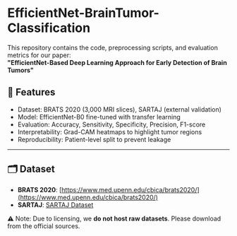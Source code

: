 # EfficientNet-BrainTumor-Classification

This repository contains the code, preprocessing scripts, and evaluation metrics for our paper:  
**"EfficientNet-Based Deep Learning Approach for Early Detection of Brain Tumors"**

## 📌 Features
- Dataset: BRATS 2020 (3,000 MRI slices), SARTAJ (external validation)
- Model: EfficientNet-B0 fine-tuned with transfer learning
- Evaluation: Accuracy, Sensitivity, Specificity, Precision, F1-score
- Interpretability: Grad-CAM heatmaps to highlight tumor regions
- Reproducibility: Patient-level split to prevent leakage

---

## 🗂️ Dataset
- **BRATS 2020**: [https://www.med.upenn.edu/cbica/brats2020/](https://www.med.upenn.edu/cbica/brats2020/)  
- **SARTAJ**: [SARTAJ Dataset](https://www.kaggle.com/datasets/sartajbhuvaji/brain-tumor-classification-mri)  

⚠️ Note: Due to licensing, we **do not host raw datasets**. Please download from the official sources.



